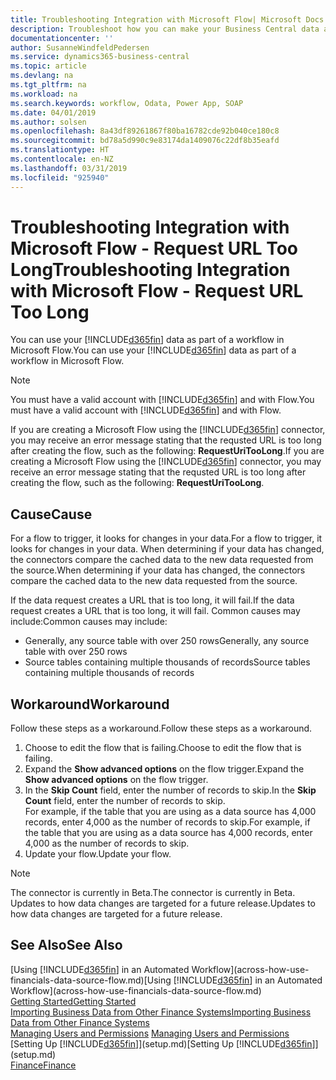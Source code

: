 ```yaml
---
title: Troubleshooting Integration with Microsoft Flow| Microsoft Docs
description: Troubleshoot how you can make your Business Central data available as a data source and specify an OData URL of your web services to build an automated workflow.
documentationcenter: ''
author: SusanneWindfeldPedersen
ms.service: dynamics365-business-central
ms.topic: article
ms.devlang: na
ms.tgt_pltfrm: na
ms.workload: na
ms.search.keywords: workflow, Odata, Power App, SOAP
ms.date: 04/01/2019
ms.author: solsen
ms.openlocfilehash: 8a43df89261867f80ba16782cde92b040ce180c8
ms.sourcegitcommit: bd78a5d990c9e83174da1409076c22df8b35eafd
ms.translationtype: HT
ms.contentlocale: en-NZ
ms.lasthandoff: 03/31/2019
ms.locfileid: "925940"
---
```

# <a name="troubleshooting-integration-with-microsoft-flow---request-url-too-long"></a><span data-ttu-id="26f37-103">Troubleshooting Integration with Microsoft Flow - Request URL Too Long</span><span class="sxs-lookup"><span data-stu-id="26f37-103">Troubleshooting Integration with Microsoft Flow - Request URL Too Long</span></span>
<span data-ttu-id="26f37-104">You can use your [!INCLUDE[d365fin](includes/d365fin_md.md)] data as part of a workflow in Microsoft Flow.</span><span class="sxs-lookup"><span data-stu-id="26f37-104">You can use your [!INCLUDE[d365fin](includes/d365fin_md.md)] data as part of a workflow in Microsoft Flow.</span></span>  

> [!NOTE]  
>   <span data-ttu-id="26f37-105">You must have a valid account with [!INCLUDE[d365fin](includes/d365fin_md.md)] and with Flow.</span><span class="sxs-lookup"><span data-stu-id="26f37-105">You must have a valid account with [!INCLUDE[d365fin](includes/d365fin_md.md)] and with Flow.</span></span>  

<span data-ttu-id="26f37-106">If you are creating a Microsoft Flow using the [!INCLUDE[d365fin](includes/d365fin_md.md)] connector, you may receive an error message stating that the requsted URL is too long after creating the flow, such as the following: **RequestUriTooLong**.</span><span class="sxs-lookup"><span data-stu-id="26f37-106">If you are creating a Microsoft Flow using the [!INCLUDE[d365fin](includes/d365fin_md.md)] connector, you may receive an error message stating that the requsted URL is too long after creating the flow, such as the following: **RequestUriTooLong**.</span></span>

## <a name="cause"></a><span data-ttu-id="26f37-107">Cause</span><span class="sxs-lookup"><span data-stu-id="26f37-107">Cause</span></span>
<span data-ttu-id="26f37-108">For a flow to trigger, it looks for changes in your data.</span><span class="sxs-lookup"><span data-stu-id="26f37-108">For a flow to trigger, it looks for changes in your data.</span></span> <span data-ttu-id="26f37-109">When determining if your data has changed, the connectors compare the cached data to the new data requested from the source.</span><span class="sxs-lookup"><span data-stu-id="26f37-109">When determining if your data has changed, the connectors compare the cached data to the new data requested from the source.</span></span>  

<span data-ttu-id="26f37-110">If the data request creates a URL that is too long, it will fail.</span><span class="sxs-lookup"><span data-stu-id="26f37-110">If the data request creates a URL that is too long, it will fail.</span></span> <span data-ttu-id="26f37-111">Common causes may include:</span><span class="sxs-lookup"><span data-stu-id="26f37-111">Common causes may include:</span></span>
- <span data-ttu-id="26f37-112">Generally, any source table with over 250 rows</span><span class="sxs-lookup"><span data-stu-id="26f37-112">Generally, any source table with over 250 rows</span></span>
- <span data-ttu-id="26f37-113">Source tables containing multiple thousands of records</span><span class="sxs-lookup"><span data-stu-id="26f37-113">Source tables containing multiple thousands of records</span></span>

## <a name="workaround"></a><span data-ttu-id="26f37-114">Workaround</span><span class="sxs-lookup"><span data-stu-id="26f37-114">Workaround</span></span>
<span data-ttu-id="26f37-115">Follow these steps as a workaround.</span><span class="sxs-lookup"><span data-stu-id="26f37-115">Follow these steps as a workaround.</span></span>
1. <span data-ttu-id="26f37-116">Choose to edit the flow that is failing.</span><span class="sxs-lookup"><span data-stu-id="26f37-116">Choose to edit the flow that is failing.</span></span>
2. <span data-ttu-id="26f37-117">Expand the **Show advanced options** on the flow trigger.</span><span class="sxs-lookup"><span data-stu-id="26f37-117">Expand the **Show advanced options** on the flow trigger.</span></span>
3. <span data-ttu-id="26f37-118">In the **Skip Count** field, enter the number of records to skip.</span><span class="sxs-lookup"><span data-stu-id="26f37-118">In the **Skip Count** field, enter the number of records to skip.</span></span>  
<span data-ttu-id="26f37-119">For example, if the table that you are using as a data source has 4,000 records, enter 4,000 as the number of records to skip.</span><span class="sxs-lookup"><span data-stu-id="26f37-119">For example, if the table that you are using as a data source has 4,000 records, enter 4,000 as the number of records to skip.</span></span>
4. <span data-ttu-id="26f37-120">Update your flow.</span><span class="sxs-lookup"><span data-stu-id="26f37-120">Update your flow.</span></span>

> [!NOTE]  
> <span data-ttu-id="26f37-121">The connector is currently in Beta.</span><span class="sxs-lookup"><span data-stu-id="26f37-121">The connector is currently in Beta.</span></span> <span data-ttu-id="26f37-122">Updates to how data changes are targeted for a future release.</span><span class="sxs-lookup"><span data-stu-id="26f37-122">Updates to how data changes are targeted for a future release.</span></span>


## <a name="see-also"></a><span data-ttu-id="26f37-123">See Also</span><span class="sxs-lookup"><span data-stu-id="26f37-123">See Also</span></span>
<span data-ttu-id="26f37-124">[Using [!INCLUDE[d365fin](includes/d365fin_md.md)] in an Automated Workflow](across-how-use-financials-data-source-flow.md)</span><span class="sxs-lookup"><span data-stu-id="26f37-124">[Using [!INCLUDE[d365fin](includes/d365fin_md.md)] in an Automated Workflow](across-how-use-financials-data-source-flow.md)</span></span>  
[<span data-ttu-id="26f37-125">Getting Started</span><span class="sxs-lookup"><span data-stu-id="26f37-125">Getting Started</span></span>](product-get-started.md)  
[<span data-ttu-id="26f37-126">Importing Business Data from Other Finance Systems</span><span class="sxs-lookup"><span data-stu-id="26f37-126">Importing Business Data from Other Finance Systems</span></span>](across-import-data-configuration-packages.md)  
<span data-ttu-id="26f37-127">[Managing Users and Permissions](ui-how-users-permissions.md)  </span><span class="sxs-lookup"><span data-stu-id="26f37-127">[Managing Users and Permissions](ui-how-users-permissions.md)  </span></span>  
<span data-ttu-id="26f37-128">[Setting Up [!INCLUDE[d365fin](includes/d365fin_md.md)]](setup.md)</span><span class="sxs-lookup"><span data-stu-id="26f37-128">[Setting Up [!INCLUDE[d365fin](includes/d365fin_md.md)]](setup.md)</span></span>  
[<span data-ttu-id="26f37-129">Finance</span><span class="sxs-lookup"><span data-stu-id="26f37-129">Finance</span></span>](finance.md)  
